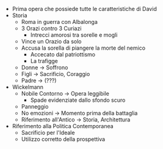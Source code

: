 - Prima opera che possiede tutte le caratteristiche di David
- Storia
	- Roma in guerra con Albalonga
	- 3 Orazi contro 3 Curiazi
		- Intrecci amorosi tra sorelle e mogli
	- Vince un Orazio da solo
	- Accusa la sorella di piangere la morte del nemico
		- Accecato dal patriottismo
		- La trafigge
	- Donne -> Soffrono
	- Figli -> Sacrificio, Coraggio
	- Padre -> (???)
- Wickelmann
	- Nobile Contorno -> Opera leggibile
		- Spade evidenziate dallo sfondo scuro
	- Panneggio
	- No emozioni -> Momento prima della battaglia
	- Riferimento all'Antico -> Storia, Architettura
- Riferimento alla Politica Contemporanea
	- Sacrificio per l'Ideale
	- Utilizzo corretto della prospettiva